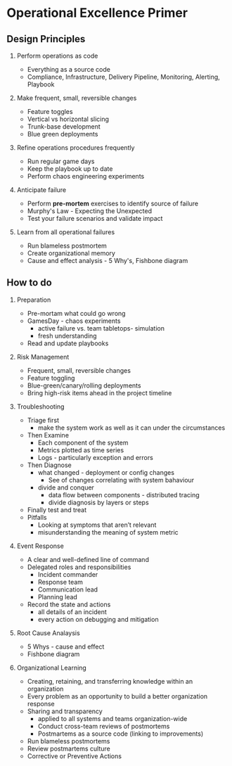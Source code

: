 # Operational Excellence Primer


## Design Principles

1. Perform operations as code
    * Everything as a source code
    * Compliance, Infrastructure, Delivery Pipeline, Monitoring, Alerting, Playbook

2. Make frequent, small, reversible changes
    * Feature toggles
    * Vertical vs horizontal slicing
    * Trunk-base development
    * Blue green deployments

3. Refine operations procedures frequently
    * Run regular game days
    * Keep the playbook up to date
    * Perform chaos engineering experiments

4. Anticipate failure
    * Perform **pre-mortem** exercises to identify source of failure
    * Murphy's Law - Expecting the Unexpected 
    * Test your failure scenarios and validate impact

5. Learn from all operational failures
    * Run blameless postmortem
    * Create organizational memory
    * Cause and effect analysis - 5 Why's, Fishbone diagram


## How to do

1. Preparation
    - Pre-mortam what could go wrong
    - GamesDay - chaos experiments
        - active failure vs. team tabletops- simulation 
        - fresh understanding 
    - Read and update playbooks

2. Risk Management
    - Frequent, small, reversible changes
    - Feature toggling
    - Blue-green/canary/rolling deployments
    - Bring high-risk items ahead in the project timeline

3. Troubleshooting
    - Triage first
        - make the system work as well as it can under the circumstances
    - Then Examine
        - Each component of the system
        - Metrics plotted as time series
        - Logs - particularly exception and errors
    - Then Diagnose
        - what changed - deployment or config changes
            - See of changes correlating with system bahaviour
        - divide and conquer
            - data flow between components - distributed tracing
            - divide diagnosis by layers or steps
    - Finally test and treat
    - Pitfalls
        - Looking at symptoms that aren’t relevant
        - misunderstanding the meaning of system metric
     
4. Event Response
    - A clear and well-defined line of command
    - Delegated roles and responsibilities
        - Incident commander
        - Response team
        - Communication lead
        - Planning lead
    - Record the state and actions
        - all details of an incident
        - every action on debugging and mitigation

5. Root Cause Analaysis
    - 5 Whys - cause and effect
    - Fishbone diagram 

6. Organizational Learning
    - Creating, retaining, and transferring knowledge within an organization
    - Every problem as an opportunity to build a better organization response
    - Sharing and transparency
        - applied to all systems and teams organization-wide
        - Conduct cross-team reviews of postmortems
        - Postmartems as a source code (linking to improvements)
    - Run blameless postmortems
    - Review postmartems culture
    - Corrective or Preventive Actions


